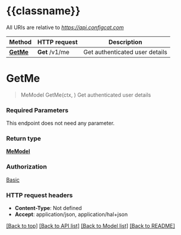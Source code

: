 # {{classname}}

All URIs are relative to *https://api.configcat.com*

Method | HTTP request | Description
------------- | ------------- | -------------
[**GetMe**](MeApi.md#GetMe) | **Get** /v1/me | Get authenticated user details

# **GetMe**
> MeModel GetMe(ctx, )
Get authenticated user details

### Required Parameters
This endpoint does not need any parameter.

### Return type

[**MeModel**](MeModel.md)

### Authorization

[Basic](../README.md#Basic)

### HTTP request headers

 - **Content-Type**: Not defined
 - **Accept**: application/json, application/hal+json

[[Back to top]](#) [[Back to API list]](../README.md#documentation-for-api-endpoints) [[Back to Model list]](../README.md#documentation-for-models) [[Back to README]](../README.md)

